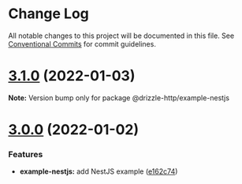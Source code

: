 # Change Log

All notable changes to this project will be documented in this file.
See [Conventional Commits](https://conventionalcommits.org) for commit guidelines.

# [3.1.0](https://github.com/vitorsalgado/drizzle-http/compare/v3.0.0...v3.1.0) (2022-01-03)

**Note:** Version bump only for package @drizzle-http/example-nestjs





# [3.0.0](https://github.com/vitorsalgado/drizzle-http/compare/v2.2.0...v3.0.0) (2022-01-02)


### Features

* **example-nestjs:** add NestJS example ([e162c74](https://github.com/vitorsalgado/drizzle-http/commit/e162c74a70187ef3023cc04916cd5bfa4f9fe024))

